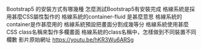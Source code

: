 Bootstrap5 的安裝方式有哪幾種
怎麼測試Bootstrap5有安裝完成
格線系統是採用甚麼CSS屬性製作的
格線系統的container-fluid 是甚麼意思
格線系統的container是作甚麼用的
格線系統預設把畫面分割成幾等分
格線系統使用甚麼CSS class名稱來製作多欄畫面
格線系統的class名稱中，怎樣做到不同裝置不同欄數
影片原始網址 https://youtu.be/hKR3Wu6ARSg
